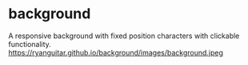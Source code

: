 # background
A responsive background with fixed position characters with clickable functionality.
https://ryanguitar.github.io/background/images/background.jpeg
